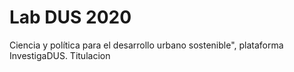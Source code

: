# Lab DUS 2020
Ciencia y política para el desarrollo urbano sostenible", plataforma InvestigaDUS.
Titulacion

